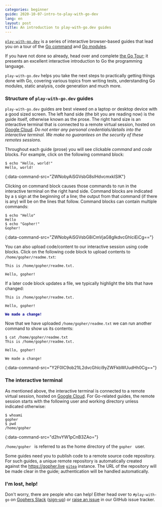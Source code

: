 ```yaml
---
categories: beginner
guide: 2020-10-07-intro-to-play-with-go-dev
lang: en
layout: post
title: An introduction to play-with-go.dev guides
---
```


[`play-with-go.dev`](https://play-with-go.dev/) is a series of interactive browser-based guides that lead you on a tour
of the [Go command](https://golang.org/cmd/go/) and [Go modules](https://golang.org/ref/mod).

If you have not done so already, head over and complete [the Go Tour](https://tour.golang.org); it presents an excellent
interactive introduction to Go the programming language.

`play-with-go.dev` helps you take the next steps to practically getting things done with Go, covering various topics
from writing tests, understanding Go modules, static analysis, code generation and much more.

### Structure of `play-with-go.dev` guides

`play-with-go.dev` guides are best viewed on a laptop or desktop device with a good sized screen. The left hand side
(the bit you are reading now) is the guide itself, otherwise known as the prose. The right hand size is an interactive
terminal that is connected to a remote virtual session, hosted on [Google Cloud](https://cloud.google.com/). _Do not
enter any personal credentials/details into the interactive terminal. We make no guarantees on the security of these
remotes sessions._

Throughout each guide (prose) you will see clickable _command_ and _code_ blocks. For example, click on the following
command block:

```.term1
$ echo "Hello, world!"
Hello, world!
```
{:data-command-src="ZWNobyAiSGVsbG8sIHdvcmxkISIK"}

Clicking on command block causes those commands to run in the interactive terminal on the right hand side. Command
blocks are indicated by a `$` sign at the beginning of a line; the output from that command (if there is any) will be on
the lines that follow. Command blocks can contain multiple commands:

```.term1
$ echo "Hello"
Hello
$ echo "Gopher!"
Gopher!
```
{:data-command-src="ZWNobyAiSGVsbG8iCmVjaG8gIkdvcGhlciEiCg=="}

You can also upload code/content to our interactive session using code blocks. Click on the following code block to
upload contents to `/home/gopher/readme.txt`:

<pre data-upload-path="L2hvbWUvZ29waGVy" data-upload-src="cmVhZG1lLnR4dA==:VGhpcyBpcyAvaG9tZS9nb3BoZXIvcmVhZG1lLnR4dC4KCkhlbGxvLCBnb3BoZXIhCg==" data-upload-term=".term1"><code class="language-txt">This is /home/gopher/readme.txt.

Hello, gopher!
</code></pre>

If a later code block updates a file, we typically highlight the bits that have changed:

<pre data-upload-path="L2hvbWUvZ29waGVy" data-upload-src="cmVhZG1lLnR4dA==:VGhpcyBpcyAvaG9tZS9nb3BoZXIvcmVhZG1lLnR4dC4KCkhlbGxvLCBnb3BoZXIhCgpXZSBtYWRlIGEgY2hhbmdlIQo=" data-upload-term=".term1"><code class="language-txt">This is /home/gopher/readme.txt.

Hello, gopher!
<b style="color:darkblue"></b>
<b style="color:darkblue">We made a change!</b>
</code></pre>

Now that we have uploaded `/home/gopher/readme.txt` we can run another command to show us its contents:

```.term1
$ cat /home/gopher/readme.txt
This is /home/gopher/readme.txt.

Hello, gopher!

We made a change!

```
{:data-command-src="Y2F0IC9ob21lL2dvcGhlci9yZWFkbWUudHh0Cg=="}

### The interactive terminal

As mentioned above, the interactive terminal is connected to a remote virtual session, hosted on [Google
Cloud](https://cloud.google.com/). For Go-related guides, the remote session starts with the following user and working
directory unless indicated otherwise:

```.term1
$ whoami
gopher
$ pwd
/home/gopher
```
{:data-command-src="d2hvYW1pCnB3ZAo="}

`/home/gopher
` is referred to as the home directory of the `gopher
` user.

Some guides need you to publish code to a remote source code repository. For such guides, a unique remote repository is
automatically created against the https://gopher.live [`gitea`](https://gitea.io) instance. The URL of the repository will be
made clear in the guide; authentication will be handled automatically.


### I'm lost, help!

Don't worry, there are people who can help! Either head over to `#play-with-go` on [Gophers
Slack](https://gophers.slack.com/) ([sign-up](https://invite.slack.golangbridge.org/)) or [raise an
issue](https://github.com/play-with-go/play-with-go/issues/new?title=help:&labels=question) in our GitHub issue tracker.

<script>let pageGuide="2020-10-07-intro-to-play-with-go-dev"; let pageLanguage="en"; let pageScenario="go115";</script>
